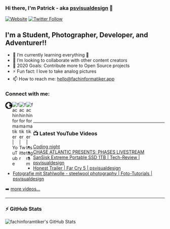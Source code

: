 ### Hi there, I'm Patrick - aka [psvisualdesign][website] 👋

[![Website](https://img.shields.io/website?label=fachinformatiker.app&style=for-the-badge&url=https%3A%2F%2Ffachinformatiker.app)](https://fachinformatiker.app)
[![Twitter Follow](https://img.shields.io/twitter/follow/psvisualdesign?color=1DA1F2&logo=twitter&style=for-the-badge)](https://twitter.com/intent/follow?original_referer=https%3A%2F%2Fgithub.com%2Ffachinformatiker&screen_name=psvisualdesign)

## I'm a Student, Photographer, Developer, and Adventurer!!

- 🌱 I’m currently learning everything 🤣
- 👯 I’m looking to collaborate with other content creators
- 🥅 2020 Goals: Contribute more to Open Source projects
- ⚡ Fun fact: I love to take analog pictures
- 📫 How to reach me: hello@fachinformatiker.app

<!---
### Spotify Playing 🎧

[<img src="https://now-playing-codestackr.vercel.app/api/spotify-playing" alt="codeSTACKr Spotify Playing" width="350" />](https://open.spotify.com/user/swyqyimdc12jajde4vpwd2x1b)
--->

### Connect with me:

[<img align="left" alt="fachinformatiker.app" width="22px" src="https://raw.githubusercontent.com/iconic/open-iconic/master/svg/globe.svg" />][website]
[<img align="left" alt="fachinformatiker | YouTube" width="22px" src="https://cdn.jsdelivr.net/npm/simple-icons@v3/icons/youtube.svg" />][youtube]
[<img align="left" alt="fachinformatiker | Twitter" width="22px" src="https://cdn.jsdelivr.net/npm/simple-icons@v3/icons/twitter.svg" />][twitter]
[<img align="left" alt="fachinformatiker | Instagram" width="22px" src="https://cdn.jsdelivr.net/npm/simple-icons@v3/icons/instagram.svg" />][instagram]

<br />



<br />
<br />

---

### 📺 Latest YouTube Videos

<!-- YOUTUBE:START -->
- [Coding night](https://www.youtube.com/watch?v=rpLIi2oVKNE)
- [CHASE ATLANTIC PRESENTS: PHASES LIVESTREAM](https://www.youtube.com/watch?v=KWROmsUP9WI)
- [SanSisk Extreme Portable SSD 1TB | Tech-Review | psvisualdesign](https://www.youtube.com/watch?v=BWYNeeiNFlQ)
- [Honest Trailer | Far Cry 5 | psvisualdesign](https://www.youtube.com/watch?v=jshJwgbjVzI)
- [Fotografie mit Stahlwolle - steelwool photography | Foto-Tutorials | psvisualdesign](https://www.youtube.com/watch?v=tSUIffGeZ60)
<!-- YOUTUBE:END -->

➡️ [more videos...](https://youtube.com/psvisualdesign)

---

### :zap: GitHub Stats

<img align="left" alt="fachinforamtiker's GitHub Stats" src="https://github-readme-stats.codestackr.vercel.app/api?username=fachinformatiker&show_icons=true&hide_border=true" />



[website]: https://fachinformatiker.app
[twitter]: https://twitter.com/psvisualdesign
[youtube]: https://youtube.com/psvisualdesign
[instagram]: https://instagram.com/psvisualdesign
